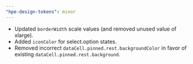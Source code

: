 ```yaml
---
"hpe-design-tokens": minor
---
```


- Updated `borderWidth` scale values (and removed unused value of xlarge).
- Added `iconColor` for select.option states.
- Removed incorrect `dataCell.pinned.rest.backgroundColor` in favor of existing `dataCell.pinned.rest.background`.
